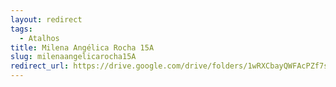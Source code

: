 ```yaml
---
layout: redirect
tags:
  - Atalhos
title: Milena Angélica Rocha 15A
slug: milenaangelicarocha15A
redirect_url: https://drive.google.com/drive/folders/1wRXCbayQWFAcPZf7swSRM8otuXbsQt-9?usp=sharing
---
```

